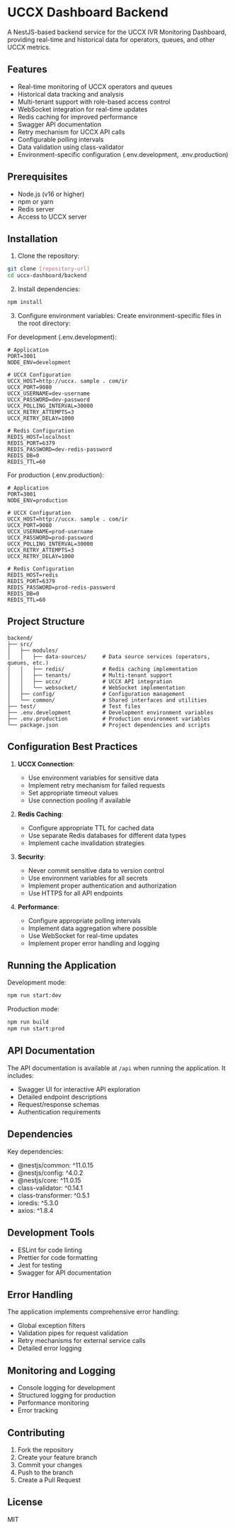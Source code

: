 # UCCX Dashboard Backend

A NestJS-based backend service for the UCCX IVR Monitoring Dashboard, providing real-time and historical data for operators, queues, and other UCCX metrics.

## Features

- Real-time monitoring of UCCX operators and queues
- Historical data tracking and analysis
- Multi-tenant support with role-based access control
- WebSocket integration for real-time updates
- Redis caching for improved performance
- Swagger API documentation
- Retry mechanism for UCCX API calls
- Configurable polling intervals
- Data validation using class-validator
- Environment-specific configuration (.env.development, .env.production)

## Prerequisites

- Node.js (v16 or higher)
- npm or yarn
- Redis server
- Access to UCCX server

## Installation

1. Clone the repository:
```bash
git clone [repository-url]
cd uccx-dashboard/backend
```

2. Install dependencies:
```bash
npm install
```

3. Configure environment variables:
Create environment-specific files in the root directory:

For development (.env.development):
```env
# Application
PORT=3001
NODE_ENV=development

# UCCX Configuration
UCCX_HOST=http://uccx. sample . com/ir
UCCX_PORT=9080
UCCX_USERNAME=dev-username
UCCX_PASSWORD=dev-password
UCCX_POLLING_INTERVAL=30000
UCCX_RETRY_ATTEMPTS=3
UCCX_RETRY_DELAY=1000

# Redis Configuration
REDIS_HOST=localhost
REDIS_PORT=6379
REDIS_PASSWORD=dev-redis-password
REDIS_DB=0
REDIS_TTL=60
```

For production (.env.production):
```env
# Application
PORT=3001
NODE_ENV=production

# UCCX Configuration
UCCX_HOST=http://uccx. sample . com/ir
UCCX_PORT=9080
UCCX_USERNAME=prod-username
UCCX_PASSWORD=prod-password
UCCX_POLLING_INTERVAL=30000
UCCX_RETRY_ATTEMPTS=3
UCCX_RETRY_DELAY=1000

# Redis Configuration
REDIS_HOST=redis
REDIS_PORT=6379
REDIS_PASSWORD=prod-redis-password
REDIS_DB=0
REDIS_TTL=60
```

## Project Structure

```
backend/
├── src/
│   ├── modules/
│   │   ├── data-sources/     # Data source services (operators, queues, etc.)
│   │   ├── redis/            # Redis caching implementation
│   │   ├── tenants/          # Multi-tenant support
│   │   ├── uccx/             # UCCX API integration
│   │   └── websocket/        # WebSocket implementation
│   ├── config/               # Configuration management
│   └── common/               # Shared interfaces and utilities
├── test/                     # Test files
├── .env.development          # Development environment variables
├── .env.production           # Production environment variables
└── package.json              # Project dependencies and scripts
```

## Configuration Best Practices

1. **UCCX Connection**:
   - Use environment variables for sensitive data
   - Implement retry mechanism for failed requests
   - Set appropriate timeout values
   - Use connection pooling if available

2. **Redis Caching**:
   - Configure appropriate TTL for cached data
   - Use separate Redis databases for different data types
   - Implement cache invalidation strategies

3. **Security**:
   - Never commit sensitive data to version control
   - Use environment variables for all secrets
   - Implement proper authentication and authorization
   - Use HTTPS for all API endpoints

4. **Performance**:
   - Configure appropriate polling intervals
   - Implement data aggregation where possible
   - Use WebSocket for real-time updates
   - Implement proper error handling and logging

## Running the Application

Development mode:
```bash
npm run start:dev
```

Production mode:
```bash
npm run build
npm run start:prod
```

## API Documentation

The API documentation is available at `/api` when running the application. It includes:
- Swagger UI for interactive API exploration
- Detailed endpoint descriptions
- Request/response schemas
- Authentication requirements

## Dependencies

Key dependencies:
- @nestjs/common: ^11.0.15
- @nestjs/config: ^4.0.2
- @nestjs/core: ^11.0.15
- class-validator: ^0.14.1
- class-transformer: ^0.5.1
- ioredis: ^5.3.0
- axios: ^1.8.4

## Development Tools

- ESLint for code linting
- Prettier for code formatting
- Jest for testing
- Swagger for API documentation

## Error Handling

The application implements comprehensive error handling:
- Global exception filters
- Validation pipes for request validation
- Retry mechanisms for external service calls
- Detailed error logging

## Monitoring and Logging

- Console logging for development
- Structured logging for production
- Performance monitoring
- Error tracking

## Contributing

1. Fork the repository
2. Create your feature branch
3. Commit your changes
4. Push to the branch
5. Create a Pull Request

## License

MIT 